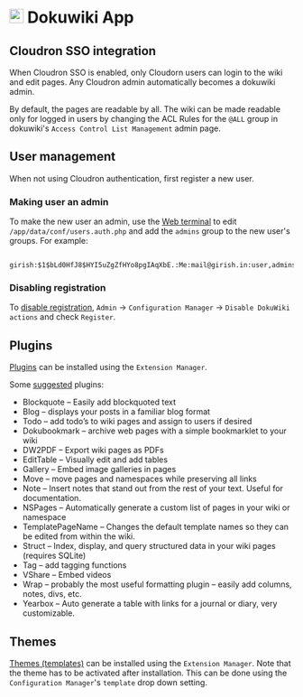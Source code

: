 # <img src="/img/dokuwiki-logo.png" width="25px"> Dokuwiki App

## Cloudron SSO integration

When Cloudron SSO is enabled, only Cloudorn users can login to the wiki and
edit pages. Any Cloudron admin automatically becomes a dokuwiki admin.

By default, the pages are readable by all. The wiki can be made readable
only for logged in users by changing the ACL Rules for the `@ALL` group
in dokuwiki's `Access Control List Management` admin page.

## User management

When not using Cloudron authentication, first register a new user.

### Making user an admin

To make the new user an admin, use the [Web terminal](https://cloudron.io/documentation/apps/#web-terminal)
to edit `/app/data/conf/users.auth.php` and add the `admins` group to the new
user's groups. For example:

```
    girish:$1$bLd0HfJ8$HYI5uZgZfHYo8pgIAqXbE.:Me:mail@girish.in:user,admins
```

### Disabling registration

To [disable registration](https://www.dokuwiki.org/faq:regdisable), `Admin` -> `Configuration Manager` -> `Disable DokuWiki actions`
and check `Register`.

## Plugins

[Plugins](https://www.dokuwiki.org/plugins) can be installed using the `Extension Manager`.

Some [suggested](http://diyfuturism.com/index.php/2018/01/01/how-to-set-up-a-personal-wiki-with-configuration-for-common-use-cases-like-recipes-and-journaling/) plugins:

* Blockquote – Easily add blockquoted text
* Blog – displays your posts in a familiar blog format
* Todo – add todo’s to wiki pages and assign to users if desired
* Dokubookmark – archive web pages with a simple bookmarklet to your wiki
* DW2PDF – Export wiki pages as PDFs
* EditTable – Visually edit and add tables
* Gallery – Embed image galleries in pages
* Move – move pages and namespaces while preserving all links
* Note – Insert notes that stand out from the rest of your text. Useful for documentation.
* NSPages – Automatically generate a custom list of pages in your wiki or namespace
* TemplatePageName – Changes the default template names so they can be edited from within the wiki.
* Struct – Index, display, and query structured data in your wiki pages (requires SQLite)
* Tag – add tagging functions
* VShare – Embed videos
* Wrap – probably the most useful formatting plugin – easily add columns, notes, divs, etc.
* Yearbox – Auto generate a table with links for a journal or diary, very customizable.

## Themes

[Themes (templates)](https://www.dokuwiki.org/template) can be installed using the `Extension Manager`.
Note that the theme has to be activated after installation. This can be done using the `Configuration Manager`'s
`template` drop down setting.

